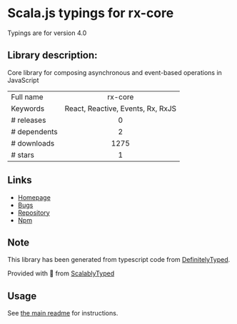 
# Scala.js typings for rx-core

Typings are for version 4.0

## Library description:
Core library for composing asynchronous and event-based operations in JavaScript

|                    |                 |
| ------------------ | :-------------: |
| Full name          | rx-core |
| Keywords           | React, Reactive, Events, Rx, RxJS |
| # releases         | 0 |
| # dependents       | 2 |
| # downloads        | 1275 |
| # stars            | 1 |

## Links
- [Homepage](https://github.com/Reactive-Extensions/RxJS)
- [Bugs](https://github.com/Reactive-Extensions/RxJS/issues)
- [Repository](https://github.com/Reactive-Extensions/RxJS)
- [Npm](https://www.npmjs.com/package/rx-core)
    


## Note
This library has been generated from typescript code from [DefinitelyTyped](https://definitelytyped.org).

Provided with :purple_heart: from [ScalablyTyped](https://github.com/oyvindberg/ScalablyTyped)

## Usage
See [the main readme](../../readme.md) for instructions.


